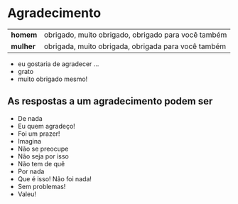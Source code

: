 # Agradecimento

|||
| -- | -- |
| **homem**  | obrigado, muito obrigado, obrigado para você também |
| **mulher** | obrigada, muito obrigada, obrigada para você também |

* eu gostaria de agradecer ...
* grato
* muito obrigado mesmo!

## As respostas a um agradecimento podem ser

* De nada
* Eu quem agradeço!
* Foi um prazer!
* Imagina
* Não se preocupe
* Não seja por isso
* Não tem de quê
* Por nada
* Que é isso! Não foi nada!
* Sem problemas!
* Valeu!
